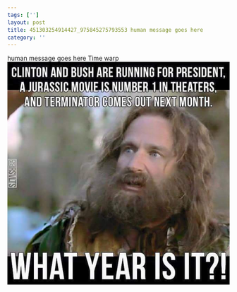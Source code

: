 ```yaml
---
tags: ['']
layout: post
title: 451303254914427_975845275793553 human message goes here
category: ''
---
```

human message goes here
Time warp
![451303254914427_975845275793553](/uploads/2015-6-22-451303254914427_975845275793553-human-message-goes-here.jpg)
